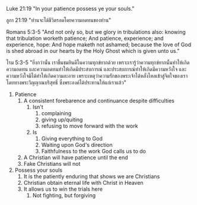 Luke 21:19 "In your patience possess ye your souls."

ลูกา 21:19 "ท่านจะได้ชีวิตรอดโดยความอดทนของท่าน"

Romans 5:3-5 "And not only so, but we glory in tribulations also: knowing that tribulation worketh patience; And patience, experience; and experience, hope: And hope maketh not ashamed; because the love of God is shed abroad in our hearts by the Holy Ghost which is given unto us."

โรม 5:3-5 "ยิ่งกว่านั้น เราชื่นชมยินดีในความทุกข์ยากด้วย เพราะเรารู้ว่าความทุกข์ยากนั้นทำให้เกิดความอดทน และความอดทนทำให้เกิดมีประสบการณ์ และประสบการณ์ทำให้เกิดมีความหวังใจ และความหวังใจมิได้ทำให้เกิดความละอาย เพราะเหตุว่าความรักของพระเจ้าได้หลั่งไหลเข้าสู่จิตใจของเรา โดยทางพระวิญญาณบริสุทธิ์ ซึ่งพระองค์ได้ประทานให้แก่เราแล้ว"

1. Patience
   1. A consistent forebarence and continuance despite difficulties
      1. Isn't
         1. complaining
         2. giving up/quiting
         3. refusing to move forward with the work
      2. Is
         1. Giving everything to God
         2. Waiting upon God's direction
         3. Faithfulness to the work God calls us to do
   2. A Christian will have patience until the end
   3. Fake Christians will not
2. Possess your souls
   1. It is the patiently enduring that shows we are Christians
   2. Christian obtain eternal life with Christ in Heaven
   3. It allows us to win the trials here
      1. Not fighting, but forgiving